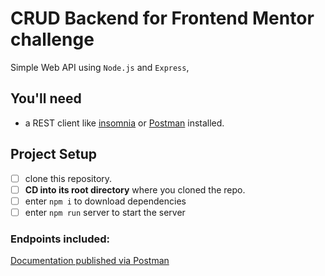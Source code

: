 # CRUD Backend for Frontend Mentor challenge

Simple Web API using `Node.js` and `Express`,

## You'll need

- a REST client like [insomnia](https://insomnia.rest/download/) or [Postman](https://www.getpostman.com/downloads/) installed.

## Project Setup

- [ ] clone this repository.
- [ ] **CD into its root directory** where you cloned the repo.
- [ ] enter `npm i` to download dependencies
- [ ] enter `npm run` server to start the server

### Endpoints included: 




[Documentation published via Postman](https://documenter.getpostman.com/view/12258213/2s8YzTUhpw)


